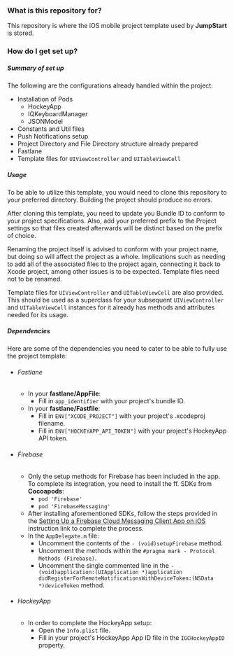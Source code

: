 ### What is this repository for? ###

This repository is where the iOS mobile project template used by **JumpStart** is stored.

### How do I get set up? ###
##### Summary of set up #####
The following are the configurations already handled within the project:

* Installation of Pods
   * HockeyApp
   * IQKeyboardManager
   * JSONModel
* Constants and Util files
* Push Notifications setup
* Project Directory and File Directory structure already prepared
* Fastlane
* Template files for `UIViewController` and `UITableViewCell`

##### Usage #####
To be able to utilize this template, you would need to clone this repository to your preferred directory. Building the project should produce no errors.

After cloning this template, you need to update you Bundle ID to conform to your project specifications. Also, add your preferred prefix to the Project settings so that files created afterwards will be distinct based on the prefix of choice. 

Renaming the project itself is advised to conform with your project name, but doing so will affect the project as a whole. Implications such as needing to add all of the associated files to the project again, connecting it back to Xcode project, among other issues is to be expected. Template files need not to be renamed.

Template files for `UIViewController` and `UITableViewCell` are also provided. This should be used as a superclass for your subsequent `UIViewController` and `UITableViewCell` instances for it already has methods and attributes needed for its usage.

##### Dependencies #####
Here are some of the dependencies you need to cater to be able to fully use the project template:

* ###### Fastlane ######
   * In your **fastlane/AppFile**:
      * Fill in `app_identifier` with your project's bundle ID.
   * In your **fastlane/Fastfile**:
      * Fill in `ENV["XCODE_PROJECT"]` with your project's .xcodeproj filename.
      * Fill in `ENV["HOCKEYAPP_API_TOKEN"]` with your project's HockeyApp API token.

* ###### Firebase ######
   * Only the setup methods for Firebase has been included in the app. To complete its integration, you need to install the ff. SDKs from **Cocoapods**:
      * `pod 'Firebase'`
      * `pod 'FirebaseMessaging'`
   * After installing aforementioned SDKs, follow the steps provided in the  [Setting Up a Firebase Cloud Messaging Client App on iOS](https://firebase.google.com/docs/cloud-messaging/ios/client) instruction link to complete the process.
   * In the `AppDelegate.m` file: 
      * Uncomment the contents of the `- (void)setupFirebase` method.
      * Uncomment the methods within the `#pragma mark - Protocol Methods (Firebase)`.
      * Uncomment the single commented line in the `- (void)application:(UIApplication *)application didRegisterForRemoteNotificationsWithDeviceToken:(NSData *)deviceToken` method.

* ###### HockeyApp ######
   * In order to complete the HockeyApp setup:
      * Open the `Info.plist` file.
      * Fill in your project's HockeyApp App ID file in the `IGCHockeyAppID` property.